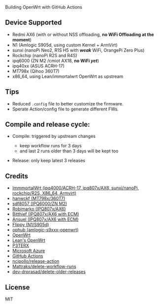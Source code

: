Building OpenWrt with GitHub Actions

## Device Supported

- Redmi AX6 (with or without NSS offloading, **no WiFi Offloading at the moment**)
- N1 (Amlogic S905d, using custom Kernel + ArmVirt)
- sunxi (nanoPi Neo2, R1S H5 with ***weak*** WiFi, OrangePi Zero Plus)
- Rockchip (nanoPi R2S and R4S)
- ipq6000 (ZN M2 /cmiot AX18, **no WiFi _yet_**)
- ipq40xx (ASUS ACRH-17)
- MT798x (Qihoo 360T7)
- x86_64, using Lean/immortalwrt OpenWrt as upstream

## Tips

- Reduced `.config` file to better customize the firmware.
- Sperate Action/config file to generate different FWs.


## Compile and release cycle:

- Compile: triggered by upstream changes
  - keep workflow runs for 3 days
  - and last 2 runs older than 3 days will be kept too

- Release: only keep latest 3 releases


## Credits

- [ImmmortalWrt (ipq4000/ACRH-17, ipq807x/AX6, sunxi/nanoPi, rockchip/R2S, X86_64, Armvirt)](https://immortalwrt.org/)
- [hanwckf (MT798x/360T7)](https://github.com/hanwckf/immortalwrt-mt798x)
- [sdf8057 (IPQ6000/ZN M2)](https://github.com/sdf8057/ipq6000)
- [Robimarko (IPQ807x/AX6)](https://github.com/robimarko/openwrt/)
- [Bitthief (IPQ807x/AX6 with ECM)](https://github.com/bitthief/openwrt/)
- [Ansuel (IPQ807x/AX6 with ECM)](https://github.com/Ansuel/openwrt/)
- [Flippy (N1/S905d)](https://github.com/unifreq/openwrt_packit)
- [ophub (amlogic-s9xxx-openwrt)](https://github.com/ophub/amlogic-s9xxx-openwrt)
- [OpenWrt](https://github.com/openwrt/openwrt)
- [Lean's OpenWrt](https://github.com/coolsnowwolf/lede)
- [P3TERX](https://github.com/P3TERX/Actions-OpenWrt)
- [Microsoft Azure](https://azure.microsoft.com)
- [GitHub Actions](https://github.com/features/actions)
- [ncipollo/release-action](https://github.com/ncipollo/release-action)
- [Mattraks/delete-workflow-runs](https://github.com/Mattraks/delete-workflow-runs)
- [dev-drprasad/delete-older-releases](https://github.com/dev-drprasad/delete-older-releases)



## License
MIT
